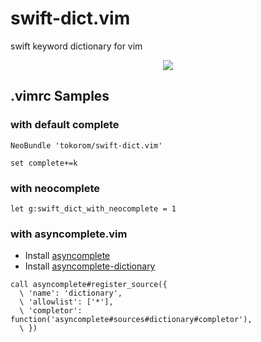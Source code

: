 swift-dict.vim
==========================

swift keyword dictionary for vim

<p align="center"><img src="https://raw.githubusercontent.com/tokorom/swift-dict.vim/assets/assets/swift_vim_complete.gif"/></p>

## .vimrc Samples

### with default complete

```vim
NeoBundle 'tokorom/swift-dict.vim'

set complete+=k
```

### with neocomplete

```vim
let g:swift_dict_with_neocomplete = 1
```

### with asyncomplete.vim

- Install [asyncomplete](https://github.com/prabirshrestha/asyncomplete.vim)
- Install [asyncomplete-dictionary](https://github.com/tokorom/asyncomplete-dictionary.vim)

```vim
call asyncomplete#register_source({
  \ 'name': 'dictionary',
  \ 'allowlist': ['*'],
  \ 'completor': function('asyncomplete#sources#dictionary#completor'),
  \ })
```
